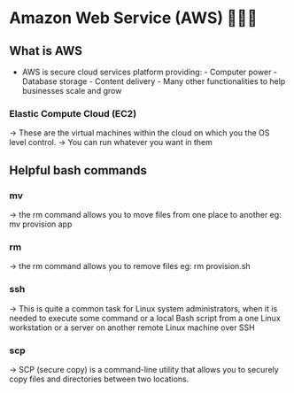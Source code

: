 # Amazon Web Service (AWS) :sushi::bread::watermelon:
## What is AWS
  * AWS is secure cloud services platform providing:
          - Computer power
          - Database storage
          - Content delivery
          - Many other functionalities to help businesses scale and grow

### Elastic Compute Cloud (EC2)
-> These are the virtual machines within the cloud on which you the OS level control.
-> You can run whatever you want in them

## Helpful bash commands

### mv
-> the rm command allows you to move files from one place to another
eg:
mv provision app

### rm
-> the rm command allows you to remove files
eg:
rm provision.sh

### ssh
-> This is quite a common task for Linux system administrators, when it is needed to execute some command or a local Bash script from a one Linux workstation or a server on another remote Linux machine over SSH

### scp
-> SCP (secure copy) is a command-line utility that allows you to securely copy files and directories between two locations.
